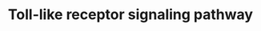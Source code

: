 ---
annotations:
- type: Pathway Ontology
  value: signaling pathway
- type: Pathway Ontology
  value: signaling pathway pertinent to development
- type: Pathway Ontology
  value: Toll-like receptor signaling pathway
authors:
- MaintBot
- MirellaKalafati
- Eweitz
description: ''
last-edited: 2021-06-03
organisms:
- Canis familiaris
redirect_from:
- /index.php/Pathway:WP1183
- /instance/WP1183
schema-jsonld:
- '@context': https://schema.org/
  '@id': https://wikipathways.github.io/pathways/WP1183.html
  '@type': Dataset
  creator:
    '@type': Organization
    name: WikiPathways
  description: ''
  keywords:
  - TLR4
  - MAPK11
  - TBK1
  - FOS
  - JUN
  - TICAM1
  - RELA
  - CD40
  - PIK3CA
  - PIK3R5
  - MAPK10
  - IL8
  - MAPK13
  - PIK3CG
  - IL12B
  - IFNB1
  - NFKB1
  - CXCL9
  - MAPK8
  - TLR5
  - MAPK14
  - MAP2K4
  - CXCL11
  - MAP2K7
  - PIK3R2
  - AKT2
  - IFNA5
  - IRAK1
  - IFNA14
  - LOC480600
  - CD14
  - CHUK
  - IFNA1
  - IFNA7
  - TLR8
  - IFNA16
  - IRF3
  - RIPK1
  - SPP1
  - IRAK4
  - IKBKB
  - IFNA8
  - IL1B
  - RAC1
  - CCL4
  - IKBKG
  - IFNAR1
  - AKT1
  - MAP2K3
  - TLR9
  - TLR1
  - AKT3
  - IFNA4
  - IFNA17
  - TLR2
  - TRAF6
  - NFKBIA
  - CD86
  - PIK3R3
  - MAPK9
  - PIK3R1
  - STAT1
  - NFKB2
  - MAP3K8
  - TICAM2
  - MAP2K1
  - MAPK1
  - CD80
  - TLR3
  - LY96
  - MAPK12
  - IRF7
  - TOLLIP
  - IFNA10
  - CXCL10
  - TLR6
  - CASP8
  - CCL5
  - TNF
  - IL12A
  - MAP3K7
  - MYD88
  - IFNA21
  - MAP3K7IP2
  - IKBKE
  - MAP2K2
  - IRF5
  - IFNA2
  - IFNA6
  - MAP2K6
  - TLR7
  - IFNAR2
  - TRAF3
  - FADD
  - MAPK3
  - MAP3K7IP1
  - IL6
  - PIK3CB
  - LBP
  - TIRAP
  - PIK3CD
  - IFNA13
  license: CC0
  name: Toll-like receptor signaling pathway
seo: CreativeWork
title: Toll-like receptor signaling pathway
wpid: WP1183
---